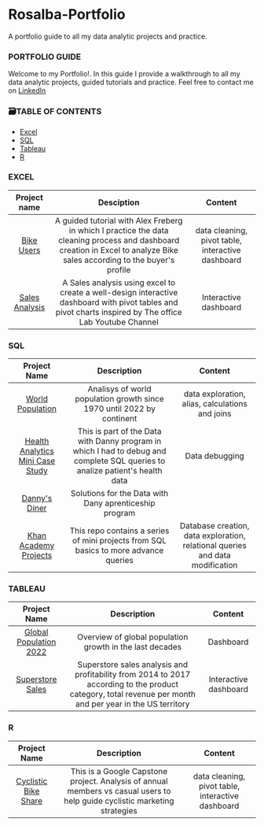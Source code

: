 # Rosalba-Portfolio
A portfolio guide to all my data analytic projects and practice.

### PORTFOLIO GUIDE ###

Welcome to my Portfolio!. In this guide I provide a walkthrough to all my data analytic projects, guided tutorials and practice.
Feel free to contact me on [LinkedIn](https://www.linkedin.com/in/rosalba-martin-miami/)


### 🗃️TABLE OF CONTENTS ###

* [Excel](https://github.com/rosalbamartin/Rosalba-Portfolio#Excel)
* [SQL](https://github.com/rosalbamartin/Rosalba-Portfolio#SQL)
* [Tableau](https://github.com/rosalbamartin/Rosalba-Portfolio#Tableau)
* [R](https://github.com/rosalbamartin/Rosalba-Portfolio#R) 



### EXCEL ###
| Project name | Desciption | Content |
| :---: | :---: | :---: |
|  [Bike Users](https://github.com/rosalbamartin/Excel/blob/main/Bike%20users%20EXCEL%20Project.xlsx) | A guided tutorial with Alex Freberg in which I practice the data cleaning process and dashboard creation in Excel to analyze Bike sales according to the buyer's profile | data cleaning, pivot table, interactive dashboard |
|  [Sales Analysis](https://github.com/rosalbamartin/Excel/blob/main/Bike%20users%20EXCEL%20Project.xlsx)| A Sales analysis using excel to create a well-design interactive dashboard with pivot tables and pivot charts inspired by The office Lab Youtube Channel |Interactive dashboard |


### SQL ###


| Project   Name | Description | Content |
| :---: | :---: | :---: |
| [World Population](https://github.com/rosalbamartin/SQL/blob/main/World%20Population)| Analisys of world population growth since 1970 until 2022 by continent | data exploration, alias, calculations and joins |     
| [Health Analytics Mini Case Study](https://github.com/rosalbamartin/SQL/blob/main/Health%20Analytics%20Mini%20Case%20Study.md)| This is part of the Data with Danny program  in which I had to debug and complete SQL queries to analize patient's health data | Data debugging |
| [Danny's Diner](https://github.com/rosalbamartin/SQL/blob/main/Danny's%20Diner.md)|Solutions for the Data with Dany aprenticeship program | 
| [Khan Academy Projects](https://github.com/rosalbamartin/SQL/tree/main)|This repo contains a series of mini projects from SQL basics to more advance queries | Database creation, data exploration, relational queries and data modification |



### TABLEAU ###
 
| Project Name | Description | Content |
| :---: | :---: | :---: |
| [Global Population 2022](https://public.tableau.com/app/profile/rosalba.martin/viz/GlobalPopulation2022/Dashboard1) | Overview of global population growth  in the last decades    | Dashboard  |  
| [Superstore Sales](https://public.tableau.com/app/profile/rosalba.martin/viz/SuperstoreAnalysis_16709485167360/Dashboard1) | Superstore sales analysis and profitability from 2014 to 2017 according to the product category, total revenue per month and per year in the US territory | Interactive dashboard | 

### R ###
                                                
| Project Name | Description | Content |
| :---: | :---: | :---: |
| [Cyclistic Bike Share](https://github.com/rosalbamartin/Cyclistic-Bike-share-Data-Analysis)  | This is a Google Capstone project. Analysis of annual members vs casual users to help guide cyclistic marketing strategies  | data cleaning, pivot table, interactive dashboard |

